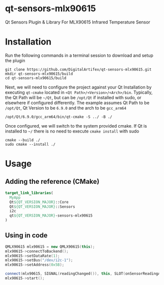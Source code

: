 # qt-sensors-mlx90615
Qt Sensors Plugin &amp; Library For MLX90615 Infrared Temperature Sensor

# Installation

Run the following commands in a terminal session to download and setup the plugin
```console
git clone https://github.com/DigitalArtifex/qt-sensors-mlx90615.git
mkdir qt-sensors-mlx90615/build
cd qt-sensors-mlx90615/build
```

Next, we will need to configure the project against your Qt Installation by executing `qt-cmake` located in `<Qt Path>/<Version>/<Arch>/bin`. Typically, the Qt Path will be `~/Qt`, but can be `/opt/Qt` if installed with sudo, or elsewhere if configured differently. The example assumes Qt Path to be `/opt/Qt`, Qt Version to be `6.9.0` and the arch to be `gcc_arm64`

```
/opt/Qt/6.9.0/gcc_arm64/bin/qt-cmake -S ../ -B ./
```

Once configured, we will switch to the system provided cmake. If Qt is installed to `~/` there is no need to execute `cmake install` with sudo

```
cmake --build ./
sudo cmake --install ./
```

# Usage

## Adding the reference (CMake)

```cmake
target_link_libraries(
  MyApp
  Qt${QT_VERSION_MAJOR}::Core
  Qt${QT_VERSION_MAJOR}::Sensors
  i2c
  qt${QT_VERSION_MAJOR}-sensors-mlx90615
)
```

## Using in code

```cpp
QMLX90615 mlx90615 = new QMLX90615(this);
mlx90615->connectToBackend();
mlx90615->setDataRate(1);
mlx90615->setBus("/dev/i2c-1");
mlx90615->setAddress(0x5B);

connect(mlx90615, SIGNAL(readingChanged()), this, SLOT(onSensorReadingAvailable()));
mlx90615->start();
```
